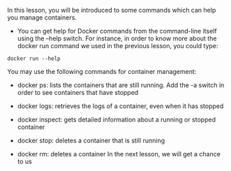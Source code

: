 In this lesson, you will be introduced to some commands which can help you manage containers.

- You can get help for Docker commands from the command-line itself using the
–help switch. For instance, in order to know more about the docker run
command we used in the previous lesson, you could type:

```
docker run --help
```

You may use the following commands for container management:
- docker ps: lists the containers that are still running. Add the -a switch in
order to see containers that have stopped
- docker logs: retrieves the logs of a container, even when it has stopped

- docker inspect: gets detailed information about a running or stopped
container

- docker stop: deletes a container that is still running

- docker rm: deletes a container
In the next lesson, we will get a chance to us